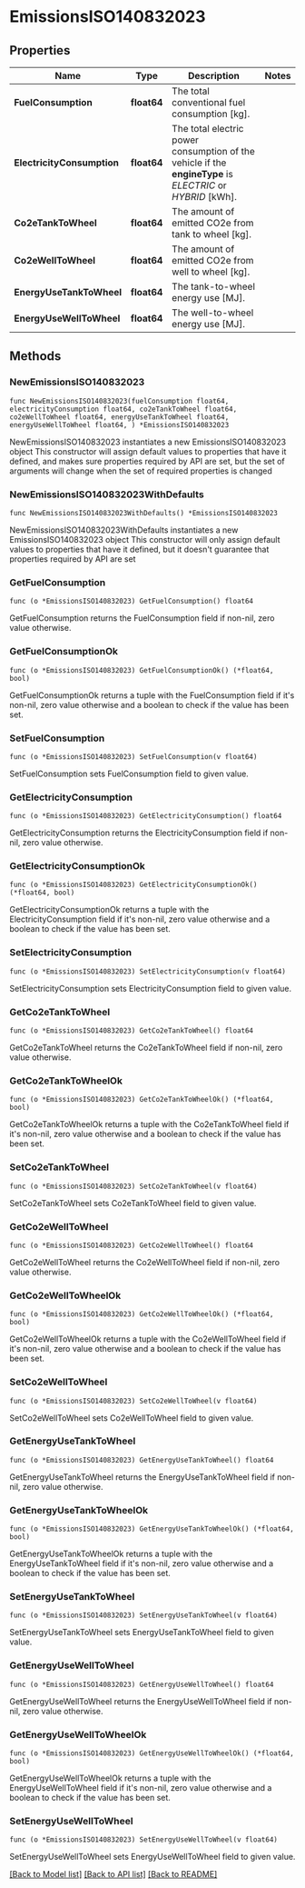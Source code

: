 # EmissionsISO140832023

## Properties

Name | Type | Description | Notes
------------ | ------------- | ------------- | -------------
**FuelConsumption** | **float64** | The total conventional fuel consumption [kg]. | 
**ElectricityConsumption** | **float64** | The total electric power consumption of the vehicle if the **engineType** is _ELECTRIC_ or _HYBRID_ [kWh]. | 
**Co2eTankToWheel** | **float64** | The amount of emitted CO2e from tank to wheel [kg]. | 
**Co2eWellToWheel** | **float64** | The amount of emitted CO2e from well to wheel [kg]. | 
**EnergyUseTankToWheel** | **float64** | The tank-to-wheel energy use [MJ]. | 
**EnergyUseWellToWheel** | **float64** | The well-to-wheel energy use [MJ]. | 

## Methods

### NewEmissionsISO140832023

`func NewEmissionsISO140832023(fuelConsumption float64, electricityConsumption float64, co2eTankToWheel float64, co2eWellToWheel float64, energyUseTankToWheel float64, energyUseWellToWheel float64, ) *EmissionsISO140832023`

NewEmissionsISO140832023 instantiates a new EmissionsISO140832023 object
This constructor will assign default values to properties that have it defined,
and makes sure properties required by API are set, but the set of arguments
will change when the set of required properties is changed

### NewEmissionsISO140832023WithDefaults

`func NewEmissionsISO140832023WithDefaults() *EmissionsISO140832023`

NewEmissionsISO140832023WithDefaults instantiates a new EmissionsISO140832023 object
This constructor will only assign default values to properties that have it defined,
but it doesn't guarantee that properties required by API are set

### GetFuelConsumption

`func (o *EmissionsISO140832023) GetFuelConsumption() float64`

GetFuelConsumption returns the FuelConsumption field if non-nil, zero value otherwise.

### GetFuelConsumptionOk

`func (o *EmissionsISO140832023) GetFuelConsumptionOk() (*float64, bool)`

GetFuelConsumptionOk returns a tuple with the FuelConsumption field if it's non-nil, zero value otherwise
and a boolean to check if the value has been set.

### SetFuelConsumption

`func (o *EmissionsISO140832023) SetFuelConsumption(v float64)`

SetFuelConsumption sets FuelConsumption field to given value.


### GetElectricityConsumption

`func (o *EmissionsISO140832023) GetElectricityConsumption() float64`

GetElectricityConsumption returns the ElectricityConsumption field if non-nil, zero value otherwise.

### GetElectricityConsumptionOk

`func (o *EmissionsISO140832023) GetElectricityConsumptionOk() (*float64, bool)`

GetElectricityConsumptionOk returns a tuple with the ElectricityConsumption field if it's non-nil, zero value otherwise
and a boolean to check if the value has been set.

### SetElectricityConsumption

`func (o *EmissionsISO140832023) SetElectricityConsumption(v float64)`

SetElectricityConsumption sets ElectricityConsumption field to given value.


### GetCo2eTankToWheel

`func (o *EmissionsISO140832023) GetCo2eTankToWheel() float64`

GetCo2eTankToWheel returns the Co2eTankToWheel field if non-nil, zero value otherwise.

### GetCo2eTankToWheelOk

`func (o *EmissionsISO140832023) GetCo2eTankToWheelOk() (*float64, bool)`

GetCo2eTankToWheelOk returns a tuple with the Co2eTankToWheel field if it's non-nil, zero value otherwise
and a boolean to check if the value has been set.

### SetCo2eTankToWheel

`func (o *EmissionsISO140832023) SetCo2eTankToWheel(v float64)`

SetCo2eTankToWheel sets Co2eTankToWheel field to given value.


### GetCo2eWellToWheel

`func (o *EmissionsISO140832023) GetCo2eWellToWheel() float64`

GetCo2eWellToWheel returns the Co2eWellToWheel field if non-nil, zero value otherwise.

### GetCo2eWellToWheelOk

`func (o *EmissionsISO140832023) GetCo2eWellToWheelOk() (*float64, bool)`

GetCo2eWellToWheelOk returns a tuple with the Co2eWellToWheel field if it's non-nil, zero value otherwise
and a boolean to check if the value has been set.

### SetCo2eWellToWheel

`func (o *EmissionsISO140832023) SetCo2eWellToWheel(v float64)`

SetCo2eWellToWheel sets Co2eWellToWheel field to given value.


### GetEnergyUseTankToWheel

`func (o *EmissionsISO140832023) GetEnergyUseTankToWheel() float64`

GetEnergyUseTankToWheel returns the EnergyUseTankToWheel field if non-nil, zero value otherwise.

### GetEnergyUseTankToWheelOk

`func (o *EmissionsISO140832023) GetEnergyUseTankToWheelOk() (*float64, bool)`

GetEnergyUseTankToWheelOk returns a tuple with the EnergyUseTankToWheel field if it's non-nil, zero value otherwise
and a boolean to check if the value has been set.

### SetEnergyUseTankToWheel

`func (o *EmissionsISO140832023) SetEnergyUseTankToWheel(v float64)`

SetEnergyUseTankToWheel sets EnergyUseTankToWheel field to given value.


### GetEnergyUseWellToWheel

`func (o *EmissionsISO140832023) GetEnergyUseWellToWheel() float64`

GetEnergyUseWellToWheel returns the EnergyUseWellToWheel field if non-nil, zero value otherwise.

### GetEnergyUseWellToWheelOk

`func (o *EmissionsISO140832023) GetEnergyUseWellToWheelOk() (*float64, bool)`

GetEnergyUseWellToWheelOk returns a tuple with the EnergyUseWellToWheel field if it's non-nil, zero value otherwise
and a boolean to check if the value has been set.

### SetEnergyUseWellToWheel

`func (o *EmissionsISO140832023) SetEnergyUseWellToWheel(v float64)`

SetEnergyUseWellToWheel sets EnergyUseWellToWheel field to given value.



[[Back to Model list]](../README.md#documentation-for-models) [[Back to API list]](../README.md#documentation-for-api-endpoints) [[Back to README]](../README.md)


